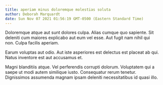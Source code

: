 ```yaml
---
title: aperiam minus doloremque molestias soluta
author: Deborah Marquardt
date: Sun Nov 07 2021 01:56:19 GMT-0500 (Eastern Standard Time)
---
```

Doloremque atque aut sunt dolores culpa. Alias cumque quo sapiente. Sit deleniti cum maiores explicabo aut eum vel esse. Aut fugit nam nihil qui non. Culpa facilis aperiam.

 Earum voluptas aut odio. Aut iste asperiores est delectus est placeat ab qui. Natus inventore est aut accusamus et.

 Magni blanditiis atque. Vel perferendis corrupti dolorum. Voluptatem qui a saepe ut modi autem similique iusto. Consequatur rerum tenetur. Dignissimos assumenda magnam ipsam deleniti necessitatibus id quasi illo.
